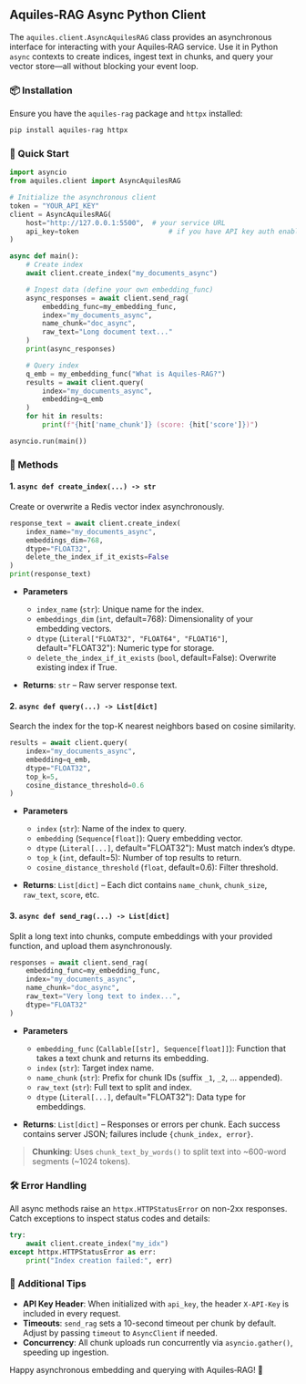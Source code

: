 ## Aquiles‑RAG Async Python Client

The `aquiles.client.AsyncAquilesRAG` class provides an asynchronous interface for interacting with your Aquiles‑RAG service. Use it in Python `async` contexts to create indices, ingest text in chunks, and query your vector store—all without blocking your event loop.

### 📦 Installation

Ensure you have the `aquiles-rag` package and `httpx` installed:

```bash
pip install aquiles-rag httpx
```

### 🚀 Quick Start

```python
import asyncio
from aquiles.client import AsyncAquilesRAG

# Initialize the asynchronous client
token = "YOUR_API_KEY"
client = AsyncAquilesRAG(
    host="http://127.0.0.1:5500",  # your service URL
    api_key=token                      # if you have API key auth enabled
)

async def main():
    # Create index
    await client.create_index("my_documents_async")

    # Ingest data (define your own embedding_func)
    async_responses = await client.send_rag(
        embedding_func=my_embedding_func,
        index="my_documents_async",
        name_chunk="doc_async",
        raw_text="Long document text..."
    )
    print(async_responses)

    # Query index
    q_emb = my_embedding_func("What is Aquiles-RAG?")
    results = await client.query(
        index="my_documents_async",
        embedding=q_emb
    )
    for hit in results:
        print(f"{hit['name_chunk']} (score: {hit['score']})")

asyncio.run(main())
```

### 🔨 Methods

#### 1. `async def create_index(...) -> str`

Create or overwrite a Redis vector index asynchronously.

```python
response_text = await client.create_index(
    index_name="my_documents_async",
    embeddings_dim=768,
    dtype="FLOAT32",
    delete_the_index_if_it_exists=False
)
print(response_text)
```

* **Parameters**

  * `index_name` (`str`): Unique name for the index.
  * `embeddings_dim` (`int`, default=768): Dimensionality of your embedding vectors.
  * `dtype` (`Literal["FLOAT32", "FLOAT64", "FLOAT16"]`, default="FLOAT32"): Numeric type for storage.
  * `delete_the_index_if_it_exists` (`bool`, default=False): Overwrite existing index if True.

* **Returns**: `str` – Raw server response text.

#### 2. `async def query(...) -> List[dict]`

Search the index for the top-K nearest neighbors based on cosine similarity.

```python
results = await client.query(
    index="my_documents_async",
    embedding=q_emb,
    dtype="FLOAT32",
    top_k=5,
    cosine_distance_threshold=0.6
)
```

* **Parameters**

  * `index` (`str`): Name of the index to query.
  * `embedding` (`Sequence[float]`): Query embedding vector.
  * `dtype` (`Literal[...]`, default="FLOAT32"): Must match index’s dtype.
  * `top_k` (`int`, default=5): Number of top results to return.
  * `cosine_distance_threshold` (`float`, default=0.6): Filter threshold.

* **Returns**: `List[dict]` – Each dict contains `name_chunk`, `chunk_size`, `raw_text`, `score`, etc.

#### 3. `async def send_rag(...) -> List[dict]`

Split a long text into chunks, compute embeddings with your provided function, and upload them asynchronously.

```python
responses = await client.send_rag(
    embedding_func=my_embedding_func,
    index="my_documents_async",
    name_chunk="doc_async",
    raw_text="Very long text to index...",
    dtype="FLOAT32"
)
```

* **Parameters**

  * `embedding_func` (`Callable[[str], Sequence[float]]`): Function that takes a text chunk and returns its embedding.
  * `index` (`str`): Target index name.
  * `name_chunk` (`str`): Prefix for chunk IDs (suffix `_1`, `_2`, ... appended).
  * `raw_text` (`str`): Full text to split and index.
  * `dtype` (`Literal[...]`, default="FLOAT32"): Data type for embeddings.

* **Returns**: `List[dict]` – Responses or errors per chunk. Each success contains server JSON; failures include `{chunk_index, error}`.

> **Chunking**: Uses `chunk_text_by_words()` to split text into \~600-word segments (\~1024 tokens).

### 🛠 Error Handling

All async methods raise an `httpx.HTTPStatusError` on non-2xx responses. Catch exceptions to inspect status codes and details:

```python
try:
    await client.create_index("my_idx")
except httpx.HTTPStatusError as err:
    print("Index creation failed:", err)
```

### 🔗 Additional Tips

* **API Key Header**: When initialized with `api_key`, the header `X-API-Key` is included in every request.
* **Timeouts**: `send_rag` sets a 10-second timeout per chunk by default. Adjust by passing `timeout` to `AsyncClient` if needed.
* **Concurrency**: All chunk uploads run concurrently via `asyncio.gather()`, speeding up ingestion.

Happy asynchronous embedding and querying with Aquiles‑RAG! 🚀
